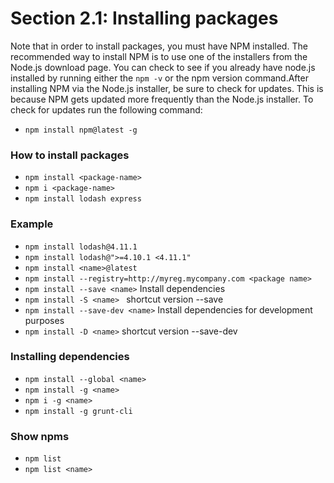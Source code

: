 # Section 2.1: Installing packages

Note that in order to install packages, you must have NPM installed.
The recommended way to install NPM is to use one of the installers from the Node.js 
download page. You can check to see if you already have node.js installed by running 
either the `npm -v` or the npm version command.After installing NPM via the Node.js 
installer, be sure to check for updates. This is because NPM gets updated more 
frequently than the Node.js installer. To check for updates run the following command:

- `npm install npm@latest -g`

### How to install packages
- `npm install <package-name>`
- `npm i <package-name>`
- `npm install lodash express`

### Example
- `npm install lodash@4.11.1`
- `npm install lodash@">=4.10.1 <4.11.1"`
- `npm install <name>@latest`
- `npm install --registry=http://myreg.mycompany.com <package name>`
- `npm install --save <name>` Install dependencies
- `npm install -S <name> ` shortcut version --save
- `npm install --save-dev <name>`  Install dependencies for development purposes
- `npm install -D <name>`  shortcut version --save-dev


### Installing dependencies
- `npm install --global <name>`
- `npm install -g <name>`
- `npm i -g <name>`
- `npm install -g grunt-cli`

### Show npms
- `npm list`
- `npm list <name>`